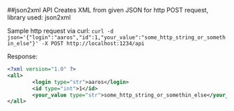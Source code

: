 ##json2xml API
Creates XML from given JSON for http POST request, library used: json2xml

Sample http request via curl:
`curl -d json='{"login":"aaros","id":1,"your_value":"some_http_string_or_somethin_else"}' -X POST http://localhost:1234/api`

Response:


```xml
<?xml version="1.0" ?>
<all>
        <login type="str">aaros</login>
        <id type="int">1</id>
        <your_value type="str">some_http_string_or_somethin_else</your_value>
</all>

